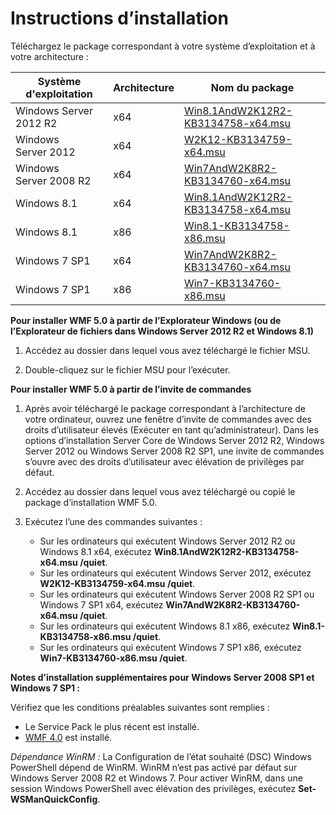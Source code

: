 # Instructions d’installation

Téléchargez le package correspondant à votre système d’exploitation et à votre architecture :

| Système d'exploitation       | Architecture | Nom du package              | 
|------------------------|--------------|---------------------------| 
| Windows Server 2012 R2 | x64      | [Win8.1AndW2K12R2-KB3134758-x64.msu](http://go.microsoft.com/fwlink/?LinkId=717507) | 
| Windows Server 2012    | x64      | [W2K12-KB3134759-x64.msu](http://go.microsoft.com/fwlink/?LinkId=717506) | 
| Windows Server 2008 R2 | x64      | [Win7AndW2K8R2-KB3134760-x64.msu](http://go.microsoft.com/fwlink/?LinkId=717504) |
| Windows 8.1            | x64          | [Win8.1AndW2K12R2-KB3134758-x64.msu](http://go.microsoft.com/fwlink/?LinkId=717507) |
| Windows 8.1            | x86          | [Win8.1-KB3134758-x86.msu](http://go.microsoft.com/fwlink/?LinkID=717963) |
| Windows 7 SP1          | x64          | [Win7AndW2K8R2-KB3134760-x64.msu](http://go.microsoft.com/fwlink/?LinkId=717504) |
| Windows 7 SP1          | x86          | [Win7-KB3134760-x86.msu](http://go.microsoft.com/fwlink/?LinkID=717962) |


**Pour installer WMF 5.0 à partir de l’Explorateur Windows (ou de l’Explorateur de fichiers dans Windows Server 2012 R2 et Windows 8.1)**

1. Accédez au dossier dans lequel vous avez téléchargé le fichier MSU.

2. Double-cliquez sur le fichier MSU pour l’exécuter.

**Pour installer WMF 5.0 à partir de l’invite de commandes** 

1. Après avoir téléchargé le package correspondant à l’architecture de votre ordinateur, ouvrez une fenêtre d’invite de commandes avec des droits d’utilisateur élevés (Exécuter en tant qu’administrateur). Dans les options d’installation Server Core de Windows Server 2012 R2, Windows Server 2012 ou Windows Server 2008 R2 SP1, une invite de commandes s’ouvre avec des droits d’utilisateur avec élévation de privilèges par défaut.

2. Accédez au dossier dans lequel vous avez téléchargé ou copié le package d’installation WMF 5.0.

3. Exécutez l’une des commandes suivantes :
    - Sur les ordinateurs qui exécutent Windows Server 2012 R2 ou Windows 8.1 x64, exécutez **Win8.1AndW2K12R2-KB3134758-x64.msu /quiet**.
    - Sur les ordinateurs qui exécutent Windows Server 2012, exécutez **W2K12-KB3134759-x64.msu /quiet**.
    - Sur les ordinateurs qui exécutent Windows Server 2008 R2 SP1 ou Windows 7 SP1 x64, exécutez **Win7AndW2K8R2-KB3134760-x64.msu /quiet**.
    - Sur les ordinateurs qui exécutent Windows 8.1 x86, exécutez **Win8.1-KB3134758-x86.msu /quiet**.
    - Sur les ordinateurs qui exécutent Windows 7 SP1 x86, exécutez **Win7-KB3134760-x86.msu /quiet**.

**Notes d’installation supplémentaires pour Windows Server 2008 SP1 et Windows 7 SP1 :**

Vérifiez que les conditions préalables suivantes sont remplies :
- Le Service Pack le plus récent est installé.
- [WMF 4.0](http://www.microsoft.com/en-us/download/details.aspx?id=40855) est installé.

*Dépendance WinRM :*
La Configuration de l’état souhaité (DSC) Windows PowerShell dépend de WinRM. WinRM n’est pas activé par défaut sur Windows Server 2008 R2 et Windows 7. Pour activer WinRM, dans une session Windows PowerShell avec élévation des privilèges, exécutez **Set-WSManQuickConfig**.


<!--HONumber=Mar16_HO2-->
